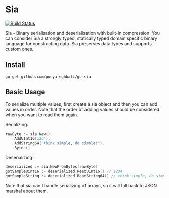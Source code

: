 # Sia

[![Build Status](https://github.com/logicalangel/go-sia/actions/workflows/test.yml/badge.svg?branch=master)][actions]

Sia - Binary serialisation and deserialisation with built-in compression. You can consider Sia a strongly typed, statically typed domain specific binary language for constructing data. Sia preserves data types and supports custom ones.

[actions]: https://github.com/logicalangel/go-sia

## Install

`
go get github.com/pouya-eghbali/go-sia
`

## Basic Usage

To serialize multiple values, first create a sia object and then you can add values in order. Note that the order of adding values should be considered when you want to read them again.

Serializing:
```go
rawByte := sia.New().
    AddUInt16(1234).
    AddString64("think simple, do simple!").
    Bytes()
```

Deserializing:
```go
deserialized := sia.NewFromBytes(rawByte)
gotSampleUint16 := deserialized.ReadUInt16() // 1234
gotSampleString := deserialized.ReadString64() // think simple, do simple!
```

Note that sia can't handle serializing of arrays, so it will fall back to JSON marshal about them.